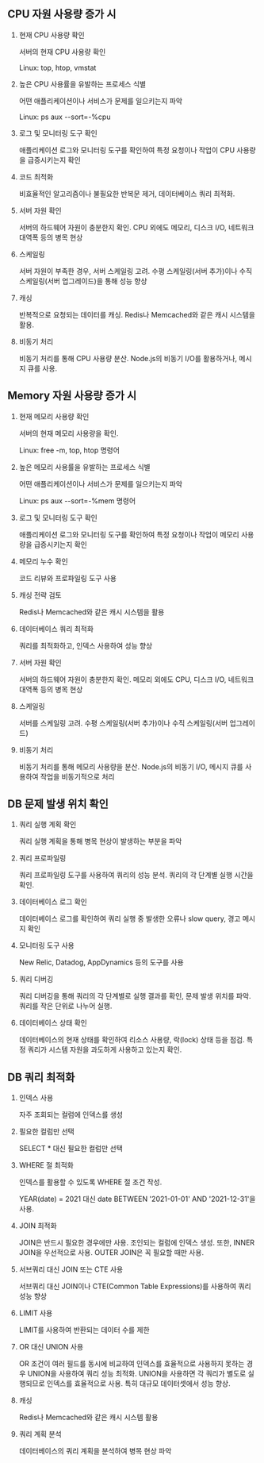 ## CPU 자원 사용량 증가 시

1. 현재 CPU 사용량 확인

    서버의 현재 CPU 사용량 확인
    
    Linux: top, htop, vmstat

2. 높은 CPU 사용률을 유발하는 프로세스 식별

    어떤 애플리케이션이나 서비스가 문제를 일으키는지 파악

    Linux: ps aux --sort=-%cpu

3. 로그 및 모니터링 도구 확인

    애플리케이션 로그와 모니터링 도구를 확인하여 특정 요청이나 작업이 CPU 사용량을 급증시키는지 확인

4. 코드 최적화
    
    비효율적인 알고리즘이나 불필요한 반복문 제거, 데이터베이스 쿼리 최적화.

5. 서버 자원 확인
    
    서버의 하드웨어 자원이 충분한지 확인. CPU 외에도 메모리, 디스크 I/O, 네트워크 대역폭 등의 병목 현상

6. 스케일링
    
    서버 자원이 부족한 경우, 서버 스케일링 고려. 수평 스케일링(서버 추가)이나 수직 스케일링(서버 업그레이드)을 통해 성능 향상

7. 캐싱

    반복적으로 요청되는 데이터를 캐싱. Redis나 Memcached와 같은 캐시 시스템을 활용.

8. 비동기 처리

    비동기 처리를 통해 CPU 사용량 분산. Node.js의 비동기 I/O를 활용하거나, 메시지 큐를 사용.

## Memory 자원 사용량 증가 시

1. 현재 메모리 사용량 확인
    
    서버의 현재 메모리 사용량을 확인.

    Linux: free -m, top, htop 명령어

2. 높은 메모리 사용률을 유발하는 프로세스 식별

    어떤 애플리케이션이나 서비스가 문제를 일으키는지 파악

    Linux: ps aux --sort=-%mem 명령어

3. 로그 및 모니터링 도구 확인

    애플리케이션 로그와 모니터링 도구를 확인하여 특정 요청이나 작업이 메모리 사용량을 급증시키는지 확인

4. 메모리 누수 확인

    코드 리뷰와 프로파일링 도구 사용

5. 캐싱 전략 검토

    Redis나 Memcached와 같은 캐시 시스템을 활용

6. 데이터베이스 쿼리 최적화

    쿼리를 최적화하고, 인덱스 사용하여 성능 향상

7. 서버 자원 확인
    
    서버의 하드웨어 자원이 충분한지 확인. 메모리 외에도 CPU, 디스크 I/O, 네트워크 대역폭 등의 병목 현상

8. 스케일링

    서버를 스케일링 고려. 수평 스케일링(서버 추가)이나 수직 스케일링(서버 업그레이드)

9. 비동기 처리

    비동기 처리를 통해 메모리 사용량을 분산. Node.js의 비동기 I/O, 메시지 큐를 사용하여 작업을 비동기적으로 처리

## DB 문제 발생 위치 확인

1. 쿼리 실행 계획 확인

    쿼리 실행 계획을 통해 병목 현상이 발생하는 부분을 파악

2. 쿼리 프로파일링
  
    쿼리 프로파일링 도구를 사용하여 쿼리의 성능 분석. 쿼리의 각 단계별 실행 시간을 확인.

3. 데이터베이스 로그 확인

    데이터베이스 로그를 확인하여 쿼리 실행 중 발생한 오류나 slow query, 경고 메시지 확인

4. 모니터링 도구 사용

    New Relic, Datadog, AppDynamics 등의 도구를 사용

5. 쿼리 디버깅

    쿼리 디버깅을 통해 쿼리의 각 단계별로 실행 결과를 확인, 문제 발생 위치를 파악. 쿼리를 작은 단위로 나누어 실행.

6. 데이터베이스 상태 확인
    
    데이터베이스의 현재 상태를 확인하여 리소스 사용량, 락(lock) 상태 등을 점검. 특정 쿼리가 시스템 자원을 과도하게 사용하고 있는지 확인.

## DB 쿼리 최적화

1. 인덱스 사용

    자주 조회되는 컬럼에 인덱스를 생성

2. 필요한 컬럼만 선택

    SELECT * 대신 필요한 컬럼만 선택

3. WHERE 절 최적화

    인덱스를 활용할 수 있도록 WHERE 절 조건 작성.
    
    YEAR(date) = 2021 대신 date BETWEEN '2021-01-01' AND '2021-12-31'을 사용.

4. JOIN 최적화

    JOIN은 반드시 필요한 경우에만 사용. 조인되는 컬럼에 인덱스 생성. 또한, INNER JOIN을 우선적으로 사용. OUTER JOIN은 꼭 필요할 때만 사용.

5. 서브쿼리 대신 JOIN 또는 CTE 사용

    서브쿼리 대신 JOIN이나 CTE(Common Table Expressions)를 사용하여 쿼리 성능 향상

6. LIMIT 사용
    
    LIMIT를 사용하여 반환되는 데이터 수를 제한

7. OR 대신 UNION 사용

    OR 조건이 여러 필드를 동시에 비교하여 인덱스를 효율적으로 사용하지 못하는 경우 UNION을 사용하여 쿼리 성능 최적화. UNION을 사용하면 각 쿼리가 별도로 실행되므로 인덱스를 효율적으로 사용. 특히 대규모 데이터셋에서 성능 향상.

8. 캐싱

    Redis나 Memcached와 같은 캐시 시스템 활용

9. 쿼리 계획 분석
    
    데이터베이스의 쿼리 계획을 분석하여 병목 현상 파악